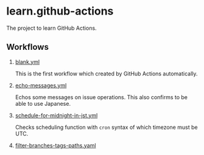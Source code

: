 # learn.github-actions

The project to learn GitHub Actions.

## Workflows

1. [blank.yml](.github/workflows/blank.yml)

    This is the first workflow which created by GitHub Actions automatically.

2. [echo-messages.yml](.github/workflows/echo-messages.yml)

    Echos some messages on issue operations.
    This also confirms to be able to use Japanese.
    
3. [schedule-for-midnight-in-jst.yml](.github/workflows/schedule-for-midnight-in-jst.yml)

    Checks scheduling function with `cron` syntax of which timezone must be UTC.
    
4. [filter-branches-tags-paths.yaml](.github/workflows/filter-branches-tags-paths.yaml)
